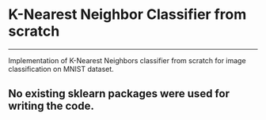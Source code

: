 # K-Nearest Neighbor Classifier from scratch

***

Implementation of K-Nearest Neighbors classifier from scratch for image classification on MNIST dataset.

## No existing sklearn packages were used for writing the code.


